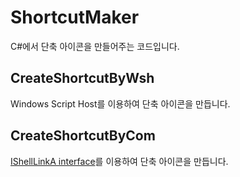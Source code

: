 # ShortcutMaker

C#에서 단축 아이콘을 만들어주는 코드입니다.

## CreateShortcutByWsh

Windows Script Host를 이용하여 단축 아이콘을 만듭니다.

## CreateShortcutByCom

[IShellLinkA interface](https://docs.microsoft.com/en-us/windows/win32/api/shobjidl_core/nn-shobjidl_core-ishelllinka)를 이용하여 단축 아이콘을 만듭니다.
